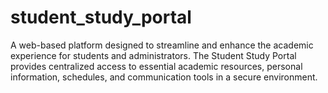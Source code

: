# student_study_portal
A web-based platform designed to streamline and enhance the academic experience for students and administrators. The Student Study Portal provides centralized access to essential academic resources, personal information, schedules, and communication tools in a secure environment.
